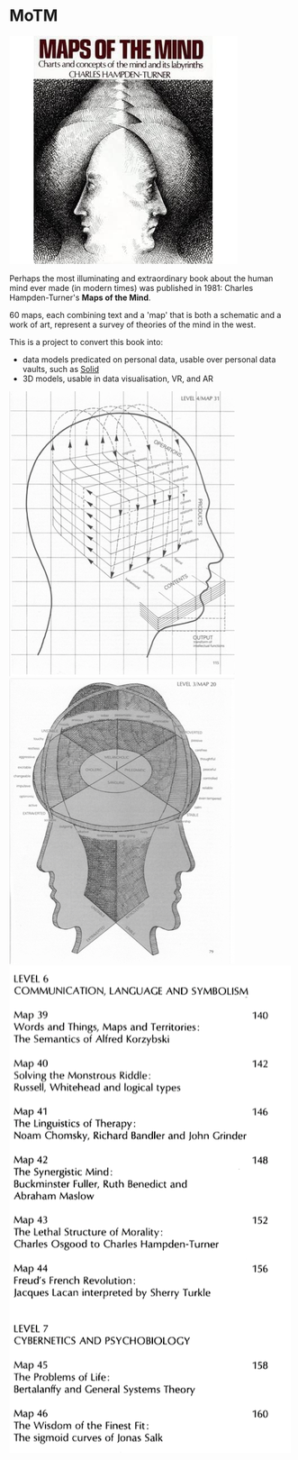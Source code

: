 
# MoTM

![](images/motm_cover.jpg)

Perhaps the most illuminating and extraordinary book about the human mind ever made (in modern times) was published in 1981: Charles Hampden-Turner's **Maps of the Mind**.

60 maps, each combining text and a 'map' that is both a schematic and a work of art, represent a survey of theories of the mind in the west. 

This is a project to convert this book into:

- data models predicated on personal data, usable over personal data vaults, such as [Solid](https://solidproject.org) 
- 3D models, usable in data visualisation, VR, and AR 

![](images/motm_4_31.png)
![](images/motm_3_20.png)
![](images/motm_contents_det_a.png)


